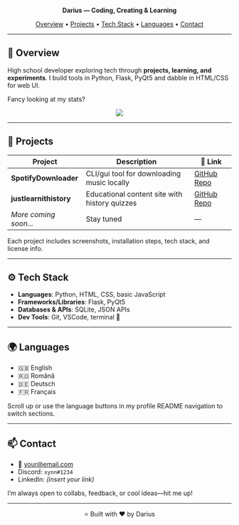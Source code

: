 
<p align="center">
  <b>Darius — Coding, Creating & Learning</b>  
</p>

<p align="center">
  <a href="#overview">Overview</a> •
  <a href="#projects">Projects</a> •
  <a href="#tech-stack">Tech Stack</a> •
  <a href="#languages">Languages</a> •
  <a href="#contact">Contact</a>
</p>

---

## 🧠 Overview

High school developer exploring tech through **projects, learning, and experiments**. I build tools in Python, Flask, PyQt5 and dabble in HTML/CSS for web UI.

Fancy looking at my stats?  
<p align="center">
  <img src="https://github-readme-stats.vercel.app/api?username=xynnpg&show_icons=true&theme=radical" />
</p>

---

## 🧩 Projects

| Project | Description | 🔗 Link |
|--------|-------------|---------|
| **SpotifyDownloader** | CLI/gui tool for downloading music locally | [GitHub Repo]() |
| **justlearnithistory** | Educational content site with history quizzes | [GitHub Repo]() |
| *More coming soon...* | Stay tuned | — |

Each project includes screenshots, installation steps, tech stack, and license info.

---

## ⚙️ Tech Stack

- **Languages**: Python, HTML, CSS, basic JavaScript  
- **Frameworks/Libraries**: Flask, PyQt5  
- **Databases & APIs**: SQLite, JSON APIs  
- **Dev Tools**: Git, VSCode, terminal 🐚

---

## 🌍 Languages

- 🇬🇧 English
- 🇷🇴 Română
- 🇩🇪 Deutsch
- 🇫🇷 Français

Scroll up or use the language buttons in my profile README navigation to switch sections.

---

## 📫 Contact

- 📧 your@email.com  
- Discord: `xynn#1234`  
- LinkedIn: *(insert your link)*  

I’m always open to collabs, feedback, or cool ideas—hit me up!  

---

<p align="center">
  ⭐ Built with ❤️ by Darius  
</p>
